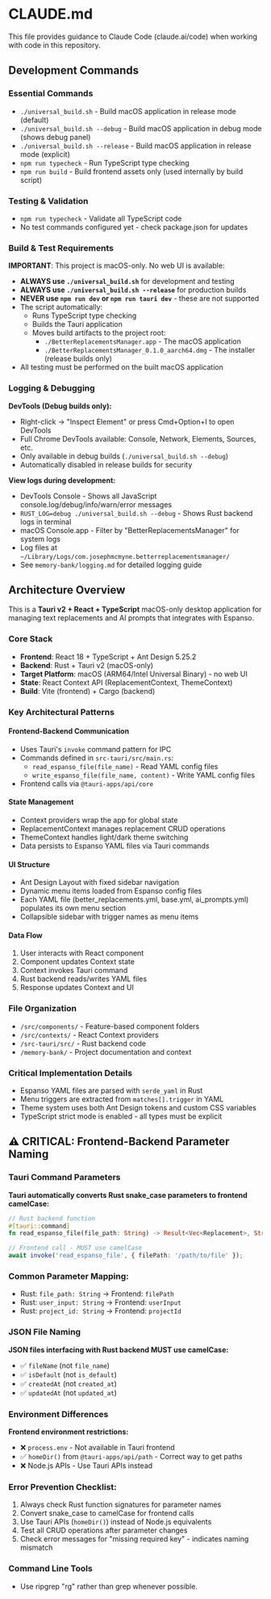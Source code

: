# CLAUDE.md

This file provides guidance to Claude Code (claude.ai/code) when working with code in this repository.

## Development Commands

### Essential Commands
- `./universal_build.sh` - Build macOS application in release mode (default)
- `./universal_build.sh --debug` - Build macOS application in debug mode (shows debug panel)
- `./universal_build.sh --release` - Build macOS application in release mode (explicit)
- `npm run typecheck` - Run TypeScript type checking
- `npm run build` - Build frontend assets only (used internally by build script)

### Testing & Validation
- `npm run typecheck` - Validate all TypeScript code
- No test commands configured yet - check package.json for updates

### Build & Test Requirements
**IMPORTANT**: This project is macOS-only. No web UI is available:
- **ALWAYS use `./universal_build.sh`** for development and testing
- **ALWAYS use `./universal_build.sh --release`** for production builds
- **NEVER use `npm run dev` or `npm run tauri dev`** - these are not supported
- The script automatically:
  - Runs TypeScript type checking
  - Builds the Tauri application
  - Moves build artifacts to the project root:
    - `./BetterReplacementsManager.app` - The macOS application
    - `./BetterReplacementsManager_0.1.0_aarch64.dmg` - The installer (release builds only)
- All testing must be performed on the built macOS application

### Logging & Debugging
**DevTools (Debug builds only):**
- Right-click → "Inspect Element" or press Cmd+Option+I to open DevTools
- Full Chrome DevTools available: Console, Network, Elements, Sources, etc.
- Only available in debug builds (`./universal_build.sh --debug`)
- Automatically disabled in release builds for security

**View logs during development:**
- DevTools Console - Shows all JavaScript console.log/debug/info/warn/error messages
- `RUST_LOG=debug ./universal_build.sh --debug` - Shows Rust backend logs in terminal
- macOS Console.app - Filter by "BetterReplacementsManager" for system logs
- Log files at `~/Library/Logs/com.josephmcmyne.betterreplacementsmanager/`
- See `memory-bank/logging.md` for detailed logging guide

## Architecture Overview

This is a **Tauri v2 + React + TypeScript** macOS-only desktop application for managing text replacements and AI prompts that integrates with Espanso.

### Core Stack
- **Frontend**: React 18 + TypeScript + Ant Design 5.25.2
- **Backend**: Rust + Tauri v2 (macOS-only)
- **Target Platform**: macOS (ARM64/Intel Universal Binary) - no web UI
- **State**: React Context API (ReplacementContext, ThemeContext)
- **Build**: Vite (frontend) + Cargo (backend)

### Key Architectural Patterns

#### Frontend-Backend Communication
- Uses Tauri's `invoke` command pattern for IPC
- Commands defined in `src-tauri/src/main.rs`:
  - `read_espanso_file(file_name)` - Read YAML config files
  - `write_espanso_file(file_name, content)` - Write YAML config files
- Frontend calls via `@tauri-apps/api/core`

#### State Management
- Context providers wrap the app for global state
- ReplacementContext manages replacement CRUD operations
- ThemeContext handles light/dark theme switching
- Data persists to Espanso YAML files via Tauri commands

#### UI Structure
- Ant Design Layout with fixed sidebar navigation
- Dynamic menu items loaded from Espanso config files
- Each YAML file (better_replacements.yml, base.yml, ai_prompts.yml) populates its own menu section
- Collapsible sidebar with trigger names as menu items

#### Data Flow
1. User interacts with React component
2. Component updates Context state
3. Context invokes Tauri command
4. Rust backend reads/writes YAML files
5. Response updates Context and UI

### File Organization
- `/src/components/` - Feature-based component folders
- `/src/contexts/` - React Context providers
- `/src-tauri/src/` - Rust backend code
- `/memory-bank/` - Project documentation and context

### Critical Implementation Details
- Espanso YAML files are parsed with `serde_yaml` in Rust
- Menu triggers are extracted from `matches[].trigger` in YAML
- Theme system uses both Ant Design tokens and custom CSS variables
- TypeScript strict mode is enabled - all types must be explicit

## ⚠️ CRITICAL: Frontend-Backend Parameter Naming

### Tauri Command Parameters
**Tauri automatically converts Rust snake_case parameters to frontend camelCase:**

```rust
// Rust backend function
#[tauri::command]
fn read_espanso_file(file_path: String) -> Result<Vec<Replacement>, String>
```

```typescript
// Frontend call - MUST use camelCase
await invoke('read_espanso_file', { filePath: '/path/to/file' });
```

### Common Parameter Mapping:
- Rust: `file_path: String` → Frontend: `filePath`
- Rust: `user_input: String` → Frontend: `userInput`
- Rust: `project_id: String` → Frontend: `projectId`

### JSON File Naming
**JSON files interfacing with Rust backend MUST use camelCase:**
- ✅ `fileName` (not `file_name`)
- ✅ `isDefault` (not `is_default`)
- ✅ `createdAt` (not `created_at`)
- ✅ `updatedAt` (not `updated_at`)

### Environment Differences
**Frontend environment restrictions:**
- ❌ `process.env` - Not available in Tauri frontend
- ✅ `homeDir()` from `@tauri-apps/api/path` - Correct way to get paths
- ❌ Node.js APIs - Use Tauri APIs instead

### Error Prevention Checklist:
1. Always check Rust function signatures for parameter names
2. Convert snake_case to camelCase for frontend calls
3. Use Tauri APIs (`homeDir()`) instead of Node.js equivalents
4. Test all CRUD operations after parameter changes
5. Check error messages for "missing required key" - indicates naming mismatch

### Command Line Tools
- Use ripgrep "rg" rather than grep whenever possible.
